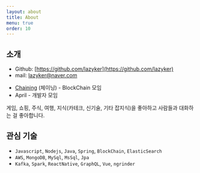 ```yaml
---
layout: about
title: About
menu: true
order: 10
---
```


## 소개

* Github: [https://github.com/lazyker](https://github.com/lazyker)
* mail: lazyker@naver.com
- [Chaining](https://github.com/cchaining) (체이닝) - BlockChain 모임
- April - 개발자 모임

게임, 쇼핑, 주식, 여행, 지식(카테크, 신기술, 기타 잡지식)을 좋아하고 사람들과 대화하는 걸 좋아합니다.

## 관심 기술
- ```Javascript```, ```Nodejs```, ```Java```, ```Spring```, ```BlockChain```, ```ElasticSearch``` 
- ```AWS```, ```MongoDB```, ```MySql```, ```MsSql```, ```Jpa```
- ```Kafka```, ```Spark```, ```ReactNative```, ```GraphQL```, ```Vue```, ```ngrinder```
